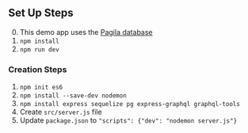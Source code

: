 ## Set Up Steps

0. This demo app uses the [Pagila database](https://github.com/devrimgunduz/pagila)
1. `npm install`
2. `npm run dev`

### Creation Steps

1. `npm init es6`
2. `npm install --save-dev nodemon`
3. `npm install express sequelize pg express-graphql graphql-tools`
4. Create `src/server.js` file
5. Update `package.json` to `"scripts": {"dev": "nodemon server.js"}`
